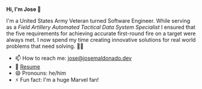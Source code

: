 **Hi, I'm Jose 👋**

I'm a United States Army Veteran turned Software Engineer. While serving as a *Field Artillery Automated Tactical Data System Specialist* I ensured that the five requirements for achieving accurate first-round fire on a target were always met. I now spend my time creating innovative solutions for real world problems that need solving. 👨‍💻

- 📫 How to reach me: jose@josemaldonado.dev
- 📃 [Resume](https://docdro.id/4yrV33q)
- 😄 Pronouns: he/him
- ⚡ Fun fact: I'm a huge Marvel fan!
